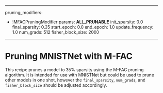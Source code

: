<!--
Copyright (c) 2021 - present / Neuralmagic, Inc. All Rights Reserved.

Licensed under the Apache License, Version 2.0 (the "License");
you may not use this file except in compliance with the License.
You may obtain a copy of the License at

   http://www.apache.org/licenses/LICENSE-2.0

Unless required by applicable law or agreed to in writing,
software distributed under the License is distributed on an "AS IS" BASIS,
WITHOUT WARRANTIES OR CONDITIONS OF ANY KIND, either express or implied.
See the License for the specific language governing permissions and
limitations under the License.
-->

---
pruning_modifiers:
  - !MFACPruningModifier
    params: __ALL_PRUNABLE__
    init_sparsity: 0.0
    final_sparsity: 0.35
    start_epoch: 0.0
    end_epoch: 1.0
    update_frequency: 1.0
    num_grads: 512
    fisher_block_size: 2000
---

# Pruning MNISTNet with M-FAC
This recipe prunes a model to 35% sparsity using the M-FAC pruning algorithm.
It is intended for use with MNISTNet but could be used to prune other models
in one shot, however the `final_sparsity`, `num_grads`, and `fisher_block_size` 
should be adjusted accordingly.